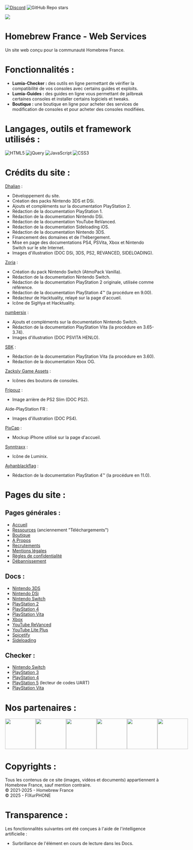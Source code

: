 [![Discord](https://img.shields.io/discord/883623179979984896?logo=discord&label=Homebrew%20France)](https://discord.gg/le-homebrew-france-883623179979984896) ![GitHub Repo stars](https://img.shields.io/github/stars/homebrewfrance/homebrewfrance.fr)

<img src="https://cdn.homebrew-france.fun/github/hbf-web.png">

# Homebrew France - Web Services
Un site web conçu pour la communauté Homebrew France.

# Fonctionnalités :
- **Lumia-Checker :** des outils en ligne permettant de vérifier la compatibilité de vos consoles avec certains guides et exploits.
- **Lumia-Guides :** des guides en ligne vous permettant de jailbreak certaines consoles et installer certains logiciels et tweaks.
- **Boutique :** une boutique en ligne pour acheter des services de modification de consoles et pour acheter des consoles modifiées.

# Langages, outils et framework utilisés :
![HTML5](https://img.shields.io/badge/html5-%23E34F26.svg?style=for-the-badge&logo=html5&logoColor=white)
![jQuery](https://img.shields.io/badge/jquery-%230769AD.svg?style=for-the-badge&logo=jquery&logoColor=white)
![JavaScript](https://img.shields.io/badge/javascript-%23323330.svg?style=for-the-badge&logo=javascript&logoColor=%23F7DF1E)
![CSS3](https://img.shields.io/badge/css3-%231572B6.svg?style=for-the-badge&logo=css3&logoColor=white)

# Crédits du site :
[Dhalian](https://github.com/Dhalian) :
- Développement du site.
- Création des packs Nintendo 3DS et DSi.
- Ajouts et compléments sur la documentation PlayStation 2.
- Rédaction de la documentation PlayStation 1.
- Rédaction de la documentation Nintendo DSi.
- Rédaction de la documentation YouTube ReVanced.
- Rédaction de la documentation Sideloading iOS.
- Rédaction de la documentation Nintendo 3DS.
- Financement des domaines et de l'hébergement.
- Mise en page des documentations PS4, PSVita, Xbox et Nintendo Switch sur le site Internet.
- Images d'illustration (DOC DSi, 3DS, PS2, REVANCED, SIDELOADING).

[Zoria](https://github.com/THZoria) :
- Création du pack Nintendo Switch (AtmoPack Vanilla).
- Rédaction de la documentation Nintendo Switch.
- Rédaction de la documentation PlayStation 2 originale, utilisée comme référence.
- Rédaction de la documentation PlayStation 4™ (la procédure en 9.00).
- Rédacteur de Hacktuality, relayé sur la page d'accueil.
- Icône de SigHya et Hacktuality.

[numbersix](https://discordapp.com/users/808332687433007114) :
- Ajouts et compléments sur la documentation Nintendo Switch.
- Rédaction de la documentation PlayStation Vita (la procédure en 3.65-3.74).
- Images d'illustration (DOC PSVITA HENLO).

[SBK](https://discordapp.com/users/808332687433007114) :
- Rédaction de la documentation PlayStation Vita (la procédure en 3.60).
- Rédaction de la documentation Xbox OG.

[Zacksly Game Assets](https://zacksly.itch.io/) :
- Icônes des boutons de consoles.

[Fripouz](https://www.youtube.com/@Fripouz) :
- Image arrière de PS2 Slim (DOC PS2).

Aide-PlayStation FR :
- Images d'illustration (DOC PS4).

[PixCap](https://pixcap.com/mockups) :
- Mockup iPhone utilisé sur la page d'accueil.

[Synntraxx](https://github.com/Synntraxx) :
- Icône de Luminix.

[Ayhanblackflag](https://discordapp.com/users/982732747942527136) :
- Rédaction de la documentation PlayStation 4™ (la procédure en 11.0).

# Pages du site : 
## Pages générales :
- [Accueil](https://homebrewfrance.fr/)
- [Ressources](https://homebrewfrance.fr/ressources) (anciennement "Téléchargements")
- [Boutique](https://homebrewfrance.fr/boutique)
- [A Propos](https://homebrewfrance.fr/a-propos)
- [Recrutements](https://homebrewfrance.fr/recrutements)
- [Mentions légales](https://homebrewfrance.fr/mentions-legales)
- [Règles de confidentialité](https://homebrewfrance.fr/confidentalite)
- [Débannissement](https://homebrewfrance.fr/deban)
## Docs :
- [Nintendo 3DS](https://homebrewfrance.fr/docs/3ds)
- [Nintendo DSi](https://homebrewfrance.fr/docs/dsi)
- [Nintendo Switch](https://homebrewfrance.fr/docs/switch)
- [PlayStation 2](https://homebrewfrance.fr/docs/ps2)
- [PlayStation 4](https://homebrewfrance.fr/docs/ps4)
- [PlayStation Vita](https://homebrewfrance.fr/docs/psvita)
- [Xbox](https://homebrewfrance.fr/docs/xbox)
- [YouTube ReVanced](https://homebrewfrance.fr/docs/revanced)
- [YouTube Lite Plus](https://homebrewfrance.fr/docs/ytliteplus)
- [Spicetify](https://homebrewfrance.fr/docs/spicetify)
- [Sideloading](https://homebrewfrance.fr/docs/sideloading)
## Checker :
- [Nintendo Switch](https://homebrewfrance.fr/checker/switch)
- [PlayStation 3](https://homebrewfrance.fr/checker/ps3)
- [PlayStation 4](https://homebrewfrance.fr/checker/ps4)
- [PlayStation 5](https://homebrewfrance.fr/checker/ps5) (lecteur de codes UART)
- [PlayStation Vita](https://homebrewfrance.fr/checker/psvita)


# Nos partenaires :
<div style="display: flex; flex-direction: row;">
  <a href="https://sighya.fr"><img src="https://cdn.homebrew-france.fun/partner/sighya.png" width="100px"></a>
  <a href="https://hacktuality.com/"><img src="https://cdn.homebrew-france.fun/partner/hacktuality.png" width="100px"></a>
  <a href="https://jtech-informatique.fr"><img src="https://cdn.homebrew-france.fun/partner/jtech-informatique.png" width="100px"></a>
  <a href="https://www.instant-gaming.com/fr/?igr=homebrewfrance%2F"><img src="https://cdn.homebrew-france.fun/partner/instant-gaming.png" width="100px"></a>
  <a href="https://fixurphone.fr"><img src="https://cdn.homebrew-france.fun/partner/fixurphone.png" width="100px"></a>
  <a href="https://luminix.app"><img src="https://cdn.homebrew-france.fun/partner/neochronix.png" width="100px"></a>
</div>

# Copyrights :
Tous les contenus de ce site (images, vidéos et documents) appartiennent à Homebrew France, sauf mention contraire.\
© 2021-2025 - Homebrew France\
© 2025 - FIXurPHONE

# Transparence :
Les fonctionnalités suivantes ont été conçues à l'aide de l'intelligence artificielle :
- Surbrillance de l'élément en cours de lecture dans les Docs.

